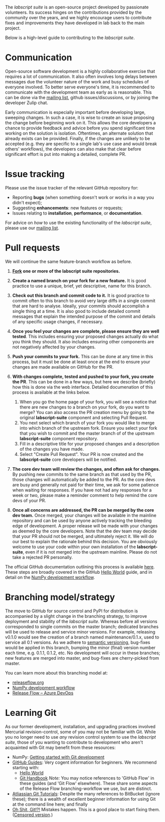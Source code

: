 
The _labscript suite_ is an open-source project developed by passionate volunteers.
Its success hinges on the contributions provided by the community over the years,
and we highly encourage users to contribute fixes and improvements they have developed in lab back to the main project.

Below is a high-level guide to contributing to the _labscript suite_.

# Communication

Open-source software development is a highly collaborative exercise that requires a lot of communication.
It also often involves long delays between messages due the volunteer nature of the work and busy schedules of everyone involved.
To better serve everyone's time, it is recommended to communicate with the development team as early as is reasonable.
This can be done via the [mailing list](http://groups.google.com/group/labscriptsuite), github issues/discussions, or by joining the developer Zulip chat.

Early communication is especially important before developing large, sweeping changes.
In such a case, it is wise to create an issue proposing the change before beginning work on it.
This allows the core developers a chance to provide feedback and advice before you spend significant time working on the solution is isolation.
Oftentimes, an alternate solution that already exists can be provided.
Finally, if the changes are unlikely to be accepted (e.g. they are specific to a single lab's use case and would break others' workflows), the developers can also make that clear before significant effort is put into making a detailed, complete PR.

# Issue tracking

Please use the issue tracker of the relevant GitHub repository for:

* Reporting **bugs** (when something doesn't work or works in a way you didn't expect);
* Suggesting **enhancements**: new features or requests;
* Issues relating to **installation**, **performance**, or **documentation**.

For advice on *how* to use the existing functionality of the *labscript suite*, please use our [mailing list](http://groups.google.com/group/labscriptsuite).

# Pull requests

We will continue the same feature-branch workflow as before.

1. **[Fork](https://guides.github.com/activities/forking/) one or more of the labscript suite repositories.**
2. **Create a named branch on your fork for a new feature.**
   It is good practice to use a unique, brief, yet descriptive, name for this branch.
3. **Check out this branch and commit code to it.**
   It is good practice to commit often to this branch to avoid very large diffs in a single commit that are hard to analyse.
   Ideally, your commits should accomplish a single thing at a time.
   It is also good to include detailed commit messages that explain the intended purpose of the commit and details of any specific usage changes, if necessary.
4. **Once you feel your changes are complete, please ensure they are well tested**.
   This includes ensuring your proposed changes actually do what you think they should.
   It also includes ensuring other components are not negatively affected by your changes.
5. **Push your commits to your fork.**
   This can be done at any time in this process, but it must be done at least once at the end to ensure your changes are made available on GitHub for the PR. 
6. **With changes complete, tested and pushed to your fork, you create the PR**.
   This can be done in a few ways, but here we describe (briefly) how this is done via the web interface.
   Detailed documenation of this process is available at the links below.

   1. When you go the home page of your fork, you will see a notice that there are new changes to a branch on your fork, do you want to merge?
      You can also access the PR creation menu by going to the original **labscript-suite** component and selecting Pull Request.
   2. You next select which branch of your fork you would like to merge into which branch of the upstream fork.
      Ensure you select your fork that you wish to commit and the master branch of of the upstream **labscript-suite** component repository.
   3. Fill in a descriptive title for your proposed changes and a description of the changes you have made.
   4. Select "Create Pull Request".
      Your PR is now created and the **labscript-suite** core developers will be notified.

7. **The core dev team will review the changes, and often ask for changes.**
   By pushing new commits to the same branch as that used by the PR, those changes will automatically be added to the PR.
   As the core devs are busy and generally not paid for their time, we ask for some patience when waiting for responses.
   If you have not had any responses for a week or two, please make a reminder comment to help remind the core devs of your PR.
8. **Once all concerns are addressed, the PR can be merged by the core dev team.**
   Once merged, your changes will be available in the mainline repository and can be used by anyone actively tracking the bleeding edge of development.
   A proper release will be made with your changes as deemed by the core developers.
   Note that the dev team may decide that your PR should not be merged, and ultimately reject it.
   We will do our best to explain the rationale behind this decision.
   You are obviously welcome to use your code within your own installation of the **labscript-suite**, even if it is not merged into the upstream mainline.
   Please do not take a rejected PR personally.

The official GitHub documentation outlining this process is available [here](https://docs.github.com/en/github/collaborating-with-pull-requests/proposing-changes-to-your-work-with-pull-requests/creating-a-pull-request-from-a-fork).
These steps are broadly covered in the GitHub [Hello World](https://guides.github.com/activities/hello-world/) guide, and in detail on the [NumPy development workflow](https://numpy.org/doc/stable/dev/development_workflow.html).


# Branching model/strategy

The move to GitHub for source control and PyPI for distribution is accompanied by a slight change in the branching strategy, to improve deployment and stability of the _labscript suite_. Whereas before all versions corresponded to single commits on the master branch; dedicated branches will be used to release and service minor versions. For example, releasing v0.1.0 would see the creation of a branch named maintenance/0.1.x, used to service all 0.1 versions. As we adhere to [semantic versioning](https://semver.org/), bug-fixes would be applied in this branch, bumping the minor (final) version number each time, e.g. 0.1.1, 0.1.2, etc. No development will occur in these branches; new features are merged into master, and bug-fixes are cherry-picked from master.

You can learn more about this branching model at:

* [releaseflow.org](http://releaseflow.org/)
* [NumPy development workflow](https://numpy.org/doc/stable/dev/development_workflow.html)
* [Release Flow – Azure DevOps](https://docs.microsoft.com/en-us/azure/devops/learn/devops-at-microsoft/release-flow)


# Learning Git

As our former development, installation, and upgrading practices involved Mercurial revision-control, some of you may not be familiar with Git. While you no longer need to use _any_ revision control system to use the _labscript suite_, those of you wanting to contribute to development who aren't acquainted with Git may benefit from these resources:

* NumPy: [Getting started with Git development](https://numpy.org/doc/stable/dev/gitwash/development_setup.html)
* [GitHub Guides](https://guides.github.com/): Very cogent information for beginners. We recommend starting with:
    * [Hello World](https://guides.github.com/activities/hello-world/)
    * [Git Handbook](https://guides.github.com/introduction/git-handbook/)
    	_Note:_ You may notice references to 'GitHub Flow' in these guides (and 'Git Flow' elsewhere). These share some aspects of the Release Flow branching-workflow we use, but are distinct.
* [Atliassian Git Tutorials](https://www.atlassian.com/git/tutorials): Despite the many references to BitBucket (ignore these); there is a wealth of excellent beginner information for using Git at the command line here; and finally
* [Oh Shit, Git!?!](https://ohshitgit.com/) Mistakes happen. This is a good place to start fixing them. ([Censored version](https://dangitgit.com/).)